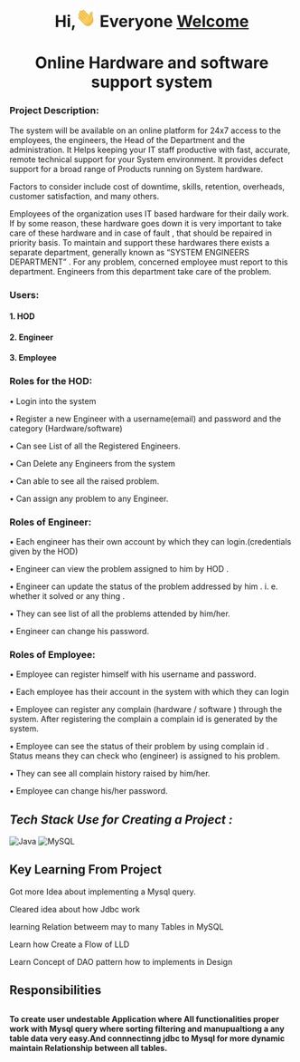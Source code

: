 <h1 align="center"> Hi,<img style="width: 35px;" src="https://raw.githubusercontent.com/ABSphreak/ABSphreak/master/gifs/Hi.gif" alt=""> Everyone <a href="#" target="_blank"> Welcome </a></h1>


<h1 align="center">Online Hardware and software support system</h1>
<h3>Project Description:</h3>
<p>The system will be available on an online platform for 24x7 access to the employees, the engineers, the Head of the Department and the administration. It Helps keeping your IT staff productive with fast, accurate, remote technical support for your System environment. It provides defect support for a broad range of Products running on System hardware.<p/>
<p>Factors to consider include cost of downtime, skills, retention, overheads, customer satisfaction, and many others.</p>

<p>Employees of the organization uses IT based hardware for their daily work. If by some reason, these hardware goes down it is very
important to take care of these hardware and in case of fault , that should be repaired in priority basis. To maintain and support these
hardwares there exists a separate department, generally known as “SYSTEM ENGINEERS DEPARTMENT” . For any problem, concerned
employee must report to this department. Engineers from this department take care of the problem.</p>

<h3>Users:</h3>
	<h4 style="font-weight: bold;">1. HOD</h4>
	<h4 style="font-weight: bold;">2. Engineer</h4>
	<h4 style="font-weight: bold;">3. Employee</h4>

<h3>Roles for the HOD:</h3>
<p>•	Login into the system </p>
<p>•	Register a new Engineer with a username(email) and password and the category (Hardware/software)</p>
<p>•	Can see List of all the Registered Engineers.</p>
<p>•	Can Delete any Engineers from the system</p>
<p>•	Can able to see all the raised problem.</p>
<p>•	Can assign any problem to any Engineer.</p>
<h3>Roles of Engineer:</h3>
<p>•	Each engineer has their own account by which they can login.(credentials given by the HOD)</p>
<p>•	Engineer can view the problem assigned to him by HOD .</p>
<p>•	Engineer can update the status of the problem addressed by him . i. e. whether it solved or any thing .</p>
<p>•	They can see list of all the problems attended by him/her.</p>
<p>•	Engineer can change his password.</p>

<h3>Roles of Employee:</h3>

<p>•	Employee can register himself with his username and password.</p>
<p>•	Each employee has their account in the system with which they can login</p>
<p>•	Employee can register any complain (hardware / software ) through the system. After registering the complain a complain id is generated by the system.</p>
<p>•	Employee can see the status of their problem by using complain id . Status means they can check who (engineer) is assigned to his problem.</p>
<p>•	They can see all complain history raised by him/her.</p>
<p>•	Employee can change his/her password.</p>

<h2 align="left"><i>Tech Stack Use for Creating a Project :</i></h2>
<div align="left">
<!-- <img alt="Java" src="https://img.shields.io/badge/java-%23ED8B00.svg?style=for-the-badge&logo=java&logoColor=white"/> -->
<img alt="Java" src="https://img.shields.io/badge/java-f89820.svg?style=for-the-badge&logo=java&logoColor=white"/>
<img alt="MySQL" src="https://img.shields.io/badge/MySql-00758f?style=for-the-badge&logo=mysql&logoColor=white"/>

<h2>Key Learning From Project</h2>
<p>Got more Idea about implementing a Mysql query.</p>
<p>Cleared idea about how Jdbc work</p>
<p>learning Relation betweem may to many Tables in MySQL</p>
<p>Learn how Create a Flow of LLD</p>
<p> Learn Concept of DAO pattern how to implements in Design </p>

<h2>Responsibilities<h2>

<h4>To create user undestable Application where All functionalities proper work with Mysql query where sorting filtering and manupualtiong a any table data very easy.And connnectinng jdbc to Mysql for more dynamic maintain Relationship between all tables.</h4>
